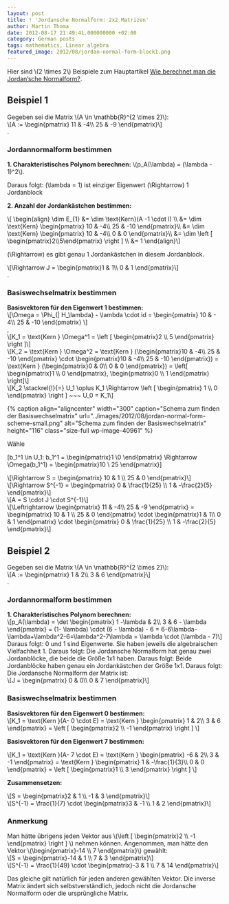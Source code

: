 ```yaml
---
layout: post
title: ! 'Jordansche Normalform: 2x2 Matrizen'
author: Martin Thoma
date: 2012-08-17 21:49:41.000000000 +02:00
category: German posts
tags: mathematics, Linear algebra
featured_image: 2012/08/jordan-normal-form-block1.png
---
```

<div class="info">Hier sind <span>\(2 \times 2\)</span> Beispiele zum Hauptartikel <a href="../wie-berechnet-man-die-jordansche-normalform/" title="Wie berechnet man die Jordan&rsquo;sche Normalform?">Wie berechnet man die Jordan&rsquo;sche Normalform?</a>.</div>

<h2>Beispiel 1</h2>
Gegeben sei die Matrix <span>\(A \in \mathbb{R}^{2 \times 2}\)</span>:
<div>\[A := \begin{pmatrix}
11 & -4\\
25 & -9
\end{pmatrix}\]</div>.

<h3>Jordannormalform bestimmen</h3>
<strong>1. Charakteristisches Polynom berechnen:</strong>
<span>\(p_A(\lambda) = (\lambda - 1)^2\)</span>.

Daraus folgt: <span>\(\lambda = 1\)</span> ist einziger Eigenwert
<span>\(\Rightarrow\)</span> 1 Jordanblock

<strong>2. Anzahl der Jordankästchen bestimmen:</strong>

<div>\[
\begin{align}
\dim E_{1} &= \dim \text{Kern}(A -1 \cdot I) \\
&= \dim \text{Kern} \begin{pmatrix}
10 & -4\\
25 & -10
\end{pmatrix}\\
&= \dim \text{Kern} \begin{pmatrix}
10 & -4\\
0 & 0
\end{pmatrix}\\
&= \dim \left [ \begin{pmatrix}2\\5\end{pmatrix} \right ] \\
&= 1
\end{align}\]</div>

<span>\(\Rightarrow\)</span> es gibt genau 1 Jordankästchen in diesem Jordanblock.

<div>\[\Rightarrow
J =
\begin{pmatrix}1 & 1\\
0 & 1
\end{pmatrix}\]</div>.

<h3>Basiswechselmatrix bestimmen</h3>
<strong>Basisvektoren für den Eigenwert 1 bestimmen:</strong>
<div>\[\Omega = \Phi_{| H_\lambda} - \lambda \cdot id =
\begin{pmatrix}
10 & - 4\\
25 & -10
\end{pmatrix}
\]</div>,

<div>\[K_1 = \text{Kern } \Omega^1 = \left [ \begin{pmatrix}2 \\ 5 \end{pmatrix} \right ]\]</div>
<div>\[K_2 = \text{Kern } \Omega^2 = \text{Kern } (\begin{pmatrix}10 & -4\\ 25 & -10 \end{pmatrix} \cdot \begin{pmatrix}10 & -4\\ 25 & -10 \end{pmatrix}) = \text{Kern } (\begin{pmatrix}0 & 0\\ 0 & 0 \end{pmatrix})
=
\left[
\begin{pmatrix}1 \\ 0 \end{pmatrix},
\begin{pmatrix}0 \\ 1 \end{pmatrix}
\right]\]</div>

<div>\[K_2 \stackrel{!}{=} U_1 \oplus K_1
\Rightarrow
\left [
\begin{pmatrix}
1 \\ 0
\end{pmatrix}
\right ] ~~~ U_0 = K_1\]</div>

{% caption align="aligncenter" width="300" caption="Schema zum finden der Basiswechselmatrix" url="../images/2012/08/jordan-normal-form-scheme-small.png" alt="Schema zum finden der Basiswechselmatrix"  height="116" class="size-full wp-image-40961" %}

Wähle <div>\[b_1^1 \in U_1: b_1^1 = \begin{pmatrix}1 \\0 \end{pmatrix} \Rightarrow \Omega(b_1^1) = \begin{pmatrix}10 \\ 25 \end{pmatrix}\]</div>
<div>\[\Rightarrow S =
\begin{pmatrix}
10 & 1 \\
25 & 0
\end{pmatrix}\]</div>
<div>\[\Rightarrow S^{-1} =
\begin{pmatrix}
0 & \frac{1}{25} \\
1 & -\frac{2}{5}
\end{pmatrix}\]</div>

<div>\[A = S \cdot J \cdot S^{-1}\]</div>
<div>\[\Leftrightarrow
\begin{pmatrix}
11 & -4\\
25 & -9
\end{pmatrix}
=
\begin{pmatrix}
10 & 1 \\
25 & 0
\end{pmatrix}
\cdot
\begin{pmatrix}1 & 1\\
0 & 1
\end{pmatrix}
\cdot
\begin{pmatrix}
0 & \frac{1}{25} \\
1 & -\frac{2}{5}
\end{pmatrix}\]</div>

<h2>Beispiel 2</h2>
Gegeben sei die Matrix <span>\(A \in \mathbb{R}^{2 \times 2}\)</span>:
<div>\[A := \begin{pmatrix}
1 & 2\\
3 & 6
\end{pmatrix}\]</div>.

<h3>Jordannormalform bestimmen</h3>
<strong>1. Charakteristisches Polynom berechnen:</strong>
<div>\[p_A(\lambda) = \det \begin{pmatrix}
1 -\lambda & 2\\
3 & 6 - \lambda
\end{pmatrix} = (1- \lambda) \cdot (6 - \lambda) - 6 = 6-6\lambda-\lambda+\lambda^2-6=\lambda^2-7\lambda = \lambda \cdot (\lambda - 7)\]</div>
Daraus folgt: 0 und 1 sind Eigenwerte. Sie haben jeweils die algebraischen Vielfachheit 1.
Daraus folgt: Die Jordansche Normalform hat genau zwei Jordanblöcke, die beide die Grö&szlig;e 1x1 haben.
Daraus folgt: Beide Jordanblöcke haben genau ein Jordankästchen der Grö&szlig;e 1x1.
Daraus folgt: Die Jordansche Normalform der Matrix ist:

<div>\[J = \begin{pmatrix}
0 & 0\\
0 & 7
\end{pmatrix}\]</div>

<h3>Basiswechselmatrix bestimmen</h3>
<strong>Basisvektoren für den Eigenwert 0 bestimmen:</strong>
<div>\[K_1 = \text{Kern }(A- 0 \cdot E) = \text{Kern } \begin{pmatrix}
1 & 2\\
3 & 6
\end{pmatrix} = \left [ \begin{pmatrix}2 \\ -1 \end{pmatrix} \right ] \]</div>

<strong>Basisvektoren für den Eigenwert 7 bestimmen:</strong>
<div>\[K_1 = \text{Kern }(A- 7 \cdot E) = \text{Kern } \begin{pmatrix}
-6 & 2\\
3 & -1
\end{pmatrix} = \text{Kern } \begin{pmatrix}
1 & -\frac{1}{3}\\
0 & 0
\end{pmatrix} = \left [ \begin{pmatrix}1 \\ 3 \end{pmatrix} \right ] \]</div>

<strong>Zusammensetzen:</strong>
<div>\[S = \begin{pmatrix}2 & 1 \\ -1 & 3 \end{pmatrix}\]</div>
<div>\[S^{-1} = \frac{1}{7} \cdot \begin{pmatrix}3 & -1 \\ 1 & 2 \end{pmatrix}\]</div>

<h3>Anmerkung</h3>
Man hätte übrigens jeden Vektor aus <span>\(\left [ \begin{pmatrix}2 \\ -1 \end{pmatrix} \right ] \)</span> nehmen können. Angenommen, man hätte den Vektor <span>\(\begin{pmatrix}-14 \\ 7 \end{pmatrix}\)</span> gewählt:

<div>\[S = \begin{pmatrix}-14 & 1 \\ 7 & 3 \end{pmatrix}\]</div>
<div>\[S^{-1} = \frac{1}{49} \cdot \begin{pmatrix}-3 & 1 \\ 7 & 14 \end{pmatrix}\]</div>

Das gleiche gilt natürlich für jeden anderen gewählten Vektor. Die inverse Matrix ändert sich selbstverständlich, jedoch nicht die Jordansche Normalform oder die ursprüngliche Matrix.
